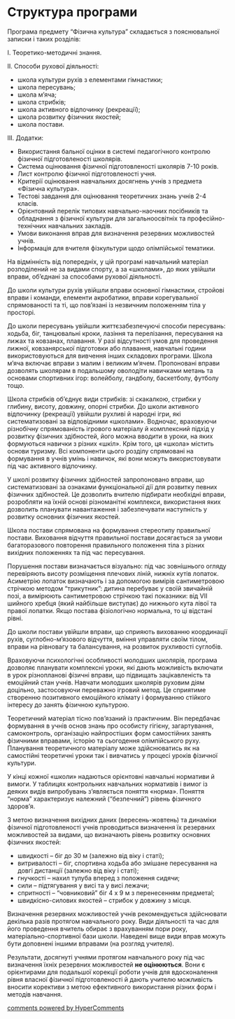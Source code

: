 <div id="hypercomments_widget" class="js-hypercomments-widget invisible"></div>

Структура програми
=============================================

Програма предмету “Фізична культура” складається з пояснювальної записки і таких розділів:

І. Теоретико-методичні знання.

ІІ. Способи рухової діяльності:
*	школа культури рухів з елементами гімнастики;
*	школа пересувань;
*	школа м’яча;
*	школа стрибків; 
*	школа активного відпочинку (рекреації);
*	школа розвитку фізичних якостей;
*	школа постави.

ІІІ. Додатки:
*	Використання бальної оцінки в системі педагогічного контролю фізичної підготовленості школярів. 
*	Система оцінювання фізичної підготовленості школярів 7-10 років.
*	Лист контролю фізичної підготовленості учня.
*	Критерії оцінювання навчальних досягнень учнів з предмета «Фізична культура».
*	Тестові завдання для оцінювання теоретичних знань учнів 2-4 класів.  
*	Орієнтовний перелік типових навчально-наочних посібників та обладнання з фізичної культури для загальноосвітніх та професійно-технічних навчальних закладів.
*	Умови виконання вправ для визначення резервних можливостей учнів.
*	Інформація для вчителя фізкультури щодо олімпійської тематики.

На відмінність від попередніх, у цій програмі  навчальний матеріал розподілений не за видами спорту, а за «школами», до яких увійшли вправи, об’єднані  за способами рухової діяльності.

До школи культури рухів увійшли вправи основної гімнастики, стройові вправи і команди, елементи акробатики, вправи корегувальної спрямованості та ті, що пов’язані із незвичним положенням тіла у просторі. 

До школи пересувань увійшли життєзабезпечуючі способи пересувань: ходьба, біг, танцювальні кроки, лазіння та перелізання, пересування на лижах та ковзанах, плавання. У разі відсутності умов для проведення лижної, ковзанярської підготовки або плавання, навчальні години використовуються для вивчення інших складових програми. 
Школа м’яча включає вправи з малим і великим м’ячем. Пропоновані вправи дозволять школярам в подальшому оволодіти навичками метань та основами спортивних ігор: волейболу, гандболу, баскетболу, футболу тощо.

Школа стрибків об’єднує види стрибків: зі скакалкою, стрибки у глибину, висоту, довжину, опорні стрибки.
До школи активного відпочинку (рекреації) увійшли рухливі й народні ігри, які систематизовані за відповідними «школами». Водночас, враховуючи різнобічну спрямованість ігрового матеріалу й комплексний підхід у розвитку фізичних здібностей, його можна вводити в уроки, на яких формуються навички з різних «шкіл». Крім того, ця «школа» містить основи туризму. Всі компоненти цього розділу спрямовані на формування в учнів умінь і навичок, які вони можуть використовувати під час активного відпочинку.

У школі розвитку фізичних здібностей запропоновано вправи, що систематизовані за ознаками функціональної дії для розвитку певних фізичних здібностей.  Це дозволить вчителю підбирати необхідні вправи, розробляти на їхній основі різноманітні комплекси, використання яких дозволить планувати навантаження і забезпечувати наступність у розвитку основних фізичних якостей.

Школа постави спрямована на формування стереотипу правильної постави. Виховання відчуття правильної постави досягається за умови багаторазового повторення правильного положення тіла з різних вихідних положеннях та під час пересування. 

Порушення постави визначається візуально: під час зовнішнього огляду перевіряють висоту розміщення плечових ліній, нижніх кутів лопаток. Асиметрію лопаток визначають і за допомогою вимірів сантиметровою стрічкою методом “трикутник”: дитина перебуває у своїй звичайній позі, а вимірюють сантиметровою стрічкою такі показники: від VII шийного хребця (який найбільше виступає) до нижнього кута лівої та правої лопатки. Якщо постава фізіологічно нормальна, то ці відстані рівні.

До школи постави увійшли вправи, що сприяють  вихованню координації рухів, суглобно-м’язового відчуття, вміння управляти своїм тілом, вправи на рівновагу та балансування, на розвиток рухливості суглобів.

Враховуючи психологічні  особливості молодших школярів, програма дозволяє планувати комплексні уроки, які дають можливість включати в урок різнопланові  фізичні вправи, що підвищать зацікавленість та емоційний стан учнів. 
Навчати молодших школярів руховим діям доцільно,  застосовуючи переважно ігровий метод. Це  сприятиме створенню позитивного емоційного клімату і формуванню стійкого інтересу до занять фізичною культурою.

Теоретичний матеріал тісно пов’язаний із практичним. Він передбачає формування в учнів основ знань про особисту гігієну, загартування, самоконтроль, організацію найпростіших форм самостійних занять фізичними вправами, історію та сьогодення олімпійського руху. Планування теоретичного матеріалу може здійснюватись як на самостійні теоретичні уроки так і вивчатись у процесі уроків фізичної культури.

У кінці кожної «школи» надаються орієнтовні навчальні нормативи й вимоги.  У таблицях контрольних навчальних нормативів і вимог  із деяких видів випробувань з’являється поняття «норма». Поняття  “норма” характеризує належний (“безпечний”) рівень фізичного здоров’я.

З метою визначення вихідних даних (вересень-жовтень) та динаміки фізичної підготовленості учнів проводиться визначення їх резервних можливостей   за видами, що визначають рівень розвитку основних фізичних якостей:
*	швидкості – біг до 30 м (залежно від віку і статі);
*	витривалості – біг, спортивна ходьба  або змішане пересування на довгі дистанції (залежно від віку і статі);
*	гнучкості – нахил тулуба вперед з положення сидячи;
*	сили – підтягування у висі та у висі лежачи;
*	спритності – “човниковий” біг 4 х 9 м з перенесенням предметаl;
*	швидкісно-силових якостей – стрибок у довжину з місця.

Визначення  резервних можливостей   учнів рекомендується здійснювати декілька разів протягом навчального року. Види діяльності та час для його проведення вчитель обирає з врахуванням пори року, матеріально-спортивної бази школи. Наведені вище види вправ  можуть бути доповнені іншими вправами (на розгляд учителя).

Результати, досягнуті учнями протягом навчального року під час  визначення  їхніх резервних можливостей  **не оцінюються**.  Вони  є орієнтирами для подальшої корекції роботи учнів для вдосконалення рівня власної фізичної підготовленості й дають учителю можливість вносити корективи з метою ефективного використання різних форм і методів навчання.

<div class="js-hypercomments-container">
<a href="http://hypercomments.com" class="hc-link" title="comments widget">comments powered by HyperComments</a>
</div>